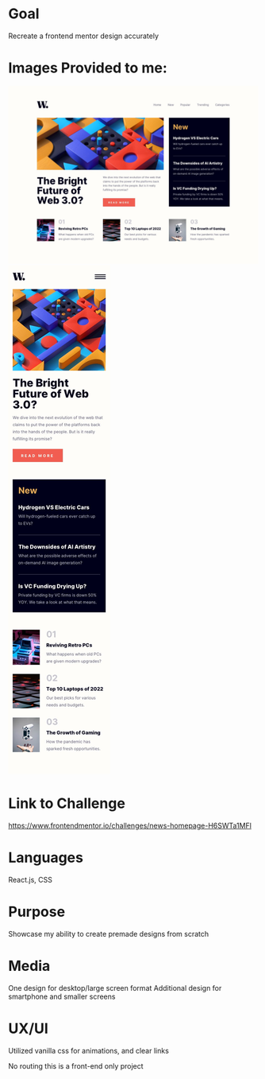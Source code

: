 # Goal
Recreate a frontend mentor design accurately


# Images Provided to me:
![challenge](https://github.com/seanmena/LandingPage/blob/main/src/design/desktop-design.jpg?raw=true)
![challenge](https://github.com/seanmena/LandingPage/blob/main/src/design/mobile-design.jpg?raw=true)

# Link to Challenge
https://www.frontendmentor.io/challenges/news-homepage-H6SWTa1MFl

# Languages
React.js, CSS

# Purpose
Showcase my ability to create premade designs from scratch

# Media
One design for desktop/large screen format
Additional design for smartphone and smaller screens

# UX/UI
Utilized vanilla css for animations, and clear links

No routing this is a front-end only project
